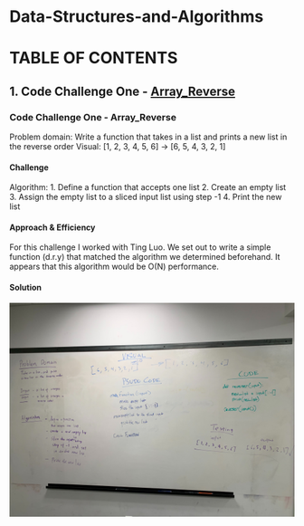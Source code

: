 # Data-Structures-and-Algorithms

# TABLE OF CONTENTS
## 1. Code Challenge One - [Array_Reverse](https://github.com/kochsj/python-data-structures-and-algorithms/challenges/array_reverse.py)

### Code Challenge One - Array_Reverse
Problem domain:
    Write a function that takes in a list and prints a new list in the reverse order
Visual:
    [1, 2, 3, 4, 5, 6] -> [6, 5, 4, 3, 2, 1]    
#### Challenge
Algorithm:
    1. Define a function that accepts one list
    2. Create an empty list
    3. Assign the empty list to a sliced input list using step -1
    4. Print the new list
#### Approach & Efficiency
For this challenge I worked with Ting Luo. We set out to write a simple function (d.r.y) that matched the algorithm we determined beforehand. It appears that this algorithm would be O(N) performance.
#### Solution
![array_reverse](/assets/array_reverse.jpg)
